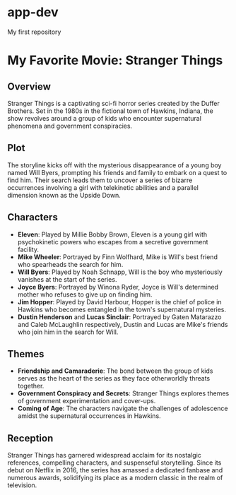 # app-dev
My first repository
# My Favorite Movie: Stranger Things

## Overview

Stranger Things is a captivating sci-fi horror series created by the Duffer Brothers. Set in the 1980s in the fictional town of Hawkins, Indiana, the show revolves around a group of kids who encounter supernatural phenomena and government conspiracies.

## Plot

The storyline kicks off with the mysterious disappearance of a young boy named Will Byers, prompting his friends and family to embark on a quest to find him. Their search leads them to uncover a series of bizarre occurrences involving a girl with telekinetic abilities and a parallel dimension known as the Upside Down.

## Characters

- **Eleven**: Played by Millie Bobby Brown, Eleven is a young girl with psychokinetic powers who escapes from a secretive government facility.
- **Mike Wheeler**: Portrayed by Finn Wolfhard, Mike is Will's best friend who spearheads the search for him.
- **Will Byers**: Played by Noah Schnapp, Will is the boy who mysteriously vanishes at the start of the series.
- **Joyce Byers**: Portrayed by Winona Ryder, Joyce is Will's determined mother who refuses to give up on finding him.
- **Jim Hopper**: Played by David Harbour, Hopper is the chief of police in Hawkins who becomes entangled in the town's supernatural mysteries.
- **Dustin Henderson** and **Lucas Sinclair**: Portrayed by Gaten Matarazzo and Caleb McLaughlin respectively, Dustin and Lucas are Mike's friends who join him in the search for Will.

## Themes

- **Friendship and Camaraderie**: The bond between the group of kids serves as the heart of the series as they face otherworldly threats together.
- **Government Conspiracy and Secrets**: Stranger Things explores themes of government experimentation and cover-ups.
- **Coming of Age**: The characters navigate the challenges of adolescence amidst the supernatural occurrences in Hawkins.

## Reception

Stranger Things has garnered widespread acclaim for its nostalgic references, compelling characters, and suspenseful storytelling. Since its debut on Netflix in 2016, the series has amassed a dedicated fanbase and numerous awards, solidifying its place as a modern classic in the realm of television.
